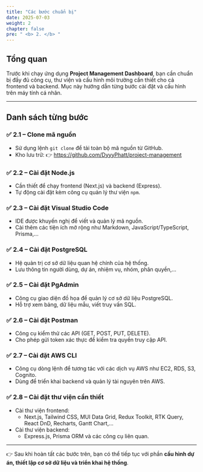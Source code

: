 ```yaml
---
title: "Các bước chuẩn bị"
date: 2025-07-03
weight: 2
chapter: false
pre: " <b> 2. </b> "
---
```


## Tổng quan

Trước khi chạy ứng dụng **Project Management Dashboard**, bạn cần chuẩn bị đầy đủ công cụ, thư viện và cấu hình môi trường cần thiết cho cả frontend và backend. Mục này hướng dẫn từng bước cài đặt và cấu hình trên máy tính cá nhân.

---

## Danh sách từng bước

### ✅ **2.1 – Clone mã nguồn**

- Sử dụng lệnh `git clone` để tải toàn bộ mã nguồn từ GitHub.
- Kho lưu trữ: 👉 https://github.com/DyyyPhatt/project-management

### ✅ **2.2 – Cài đặt Node.js**

- Cần thiết để chạy frontend (Next.js) và backend (Express).
- Tự động cài đặt kèm công cụ quản lý thư viện `npm`.

### ✅ **2.3 – Cài đặt Visual Studio Code**

- IDE được khuyến nghị để viết và quản lý mã nguồn.
- Cài thêm các tiện ích mở rộng như Markdown, JavaScript/TypeScript, Prisma,...

### ✅ **2.4 – Cài đặt PostgreSQL**

- Hệ quản trị cơ sở dữ liệu quan hệ chính của hệ thống.
- Lưu thông tin người dùng, dự án, nhiệm vụ, nhóm, phân quyền,...

### ✅ **2.5 – Cài đặt PgAdmin**

- Công cụ giao diện đồ họa để quản lý cơ sở dữ liệu PostgreSQL.
- Hỗ trợ xem bảng, dữ liệu mẫu, viết truy vấn SQL.

### ✅ **2.6 – Cài đặt Postman**

- Công cụ kiểm thử các API (GET, POST, PUT, DELETE).
- Cho phép gửi token xác thực để kiểm tra quyền truy cập API.

### ✅ **2.7 – Cài đặt AWS CLI**

- Công cụ dòng lệnh để tương tác với các dịch vụ AWS như EC2, RDS, S3, Cognito.
- Dùng để triển khai backend và quản lý tài nguyên trên AWS.

### ✅ **2.8 – Cài đặt thư viện cần thiết**

- Cài thư viện frontend:
  - Next.js, Tailwind CSS, MUI Data Grid, Redux Toolkit, RTK Query, React DnD, Recharts, Gantt Chart,...
- Cài thư viện backend:
  - Express.js, Prisma ORM và các công cụ liên quan.

---

👉 Sau khi hoàn tất các bước trên, bạn có thể tiếp tục với phần **cấu hình dự án, thiết lập cơ sở dữ liệu và triển khai hệ thống**.
